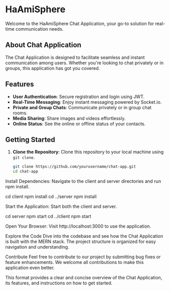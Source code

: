 # HaAmiSphere

Welcome to the HaAmiSphere Chat Application, your go-to solution for real-time communication needs.

## About Chat Application

The Chat Application is designed to facilitate seamless and instant communication among users. Whether you're looking to chat privately or in groups, this application has got you covered.

## Features

- **User Authentication**: Secure registration and login using JWT.
- **Real-Time Messaging**: Enjoy instant messaging powered by Socket.io.
- **Private and Group Chats**: Communicate privately or in group chat rooms.
- **Media Sharing**: Share images and videos effortlessly.
- **Online Status**: See the online or offline status of your contacts.

## Getting Started

1. **Clone the Repository**: Clone this repository to your local machine using `git clone`.
   ```sh
   git clone https://github.com/yourusername/chat-app.git
   cd chat-app

Install Dependencies: Navigate to the client and server directories and run npm install.

cd client
npm install
cd ../server
npm install

Start the Application: Start both the client and server.

cd server
npm start
cd ../client
npm start

Open Your Browser: Visit http://localhost:3000 to use the application.

Explore the Code
Dive into the codebase and see how the Chat Application is built with the MERN stack. The project structure is organized for easy navigation and understanding.

Contribute
Feel free to contribute to our project by submitting bug fixes or feature enhancements. We welcome all contributions to make this application even better.


This format provides a clear and concise overview of the Chat Application, its features, and instructions on how to get started.


